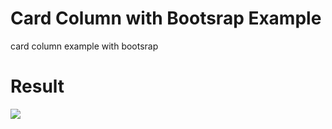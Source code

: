 # Card Column with Bootsrap Example
card column example with bootsrap
# Result
<img src="images/service-pmd.png">
